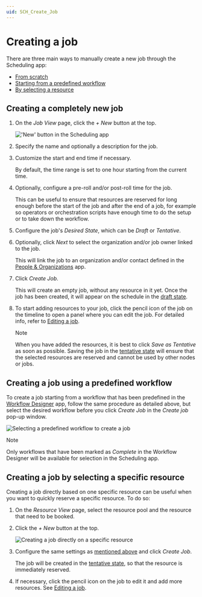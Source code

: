 ```yaml
---
uid: SCH_Create_Job
---
```


# Creating a job

There are three main ways to manually create a new job through the Scheduling app:

- [From scratch](#creating-a-completely-new-job)
- [Starting from a predefined workflow](#creating-a-job-using-a-predefined-workflow)
- [By selecting a resource](#creating-a-job-by-selecting-a-specific-resource)

## Creating a completely new job

1. On the *Job View* page, click the *+ New* button at the top.

   !['New' button in the Scheduling app](~/solutions/images/Scheduling_Create_Job.png)

1. Specify the name and optionally a description for the job.

1. Customize the start and end time if necessary.

   By default, the time range is set to one hour starting from the current time.

1. Optionally, configure a pre-roll and/or post-roll time for the job.<!-- RN 43035 -->

   This can be useful to ensure that resources are reserved for long enough before the start of the job and after the end of a job, for example so operators or orchestration scripts have enough time to do the setup or to take down the workflow.

1. Configure the job's *Desired State*, which can be *Draft* or *Tentative*.

1. Optionally, click *Next* to select the organization and/or job owner linked to the job.

   This will link the job to an organization and/or contact defined in the [People & Organizations](xref:People_Organizations) app.

1. Click *Create Job*.

   This will create an empty job, without any resource in it yet. Once the job has been created, it will appear on the schedule in the [draft state](xref:MO_S_Job_States).

1. To start adding resources to your job, click the pencil icon of the job on the timeline to open a panel where you can edit the job. For detailed info, refer to [Editing a job](xref:SCH_Edit_Job).

   > [!NOTE]
   > When you have added the resources, it is best to click *Save as Tentative* as soon as possible. Saving the job in the [tentative state](xref:MO_S_Job_States) will ensure that the selected resources are reserved and cannot be used by other nodes or jobs.

## Creating a job using a predefined workflow

To create a job starting from a workflow that has been predefined in the [Workflow Designer](xref:MO_Workflow_Designer) app, follow the same procedure as detailed above, but select the desired workflow before you click *Create Job* in the *Create job* pop-up window.

![Selecting a predefined workflow to create a job](~/solutions/images/Scheduling_Create_Job_from_Workflow.png)

> [!NOTE]
> Only workflows that have been marked as *Complete* in the Workflow Designer will be available for selection in the Scheduling app.

## Creating a job by selecting a specific resource

Creating a job directly based on one specific resource can be useful when you want to quickly reserve a specific resource. To do so:

1. On the *Resource View* page, select the resource pool and the resource that need to be booked.

1. Click the *+ New* button at the top.

   ![Creating a job directly on a specific resource](~/solutions/images/Scheduling_Create_Job_on_Resource.png)

1. Configure the same settings as [mentioned above](#creating-a-completely-new-job) and click *Create Job*.

   The job will be created in the [tentative state](xref:MO_S_Job_States), so that the resource is immediately reserved.

1. If necessary, click the pencil icon on the job to edit it and add more resources. See [Editing a job](xref:SCH_Edit_Job).
